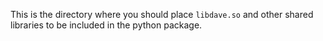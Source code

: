 This is the directory where you should place `libdave.so` and other shared libraries to be included in the python package.
